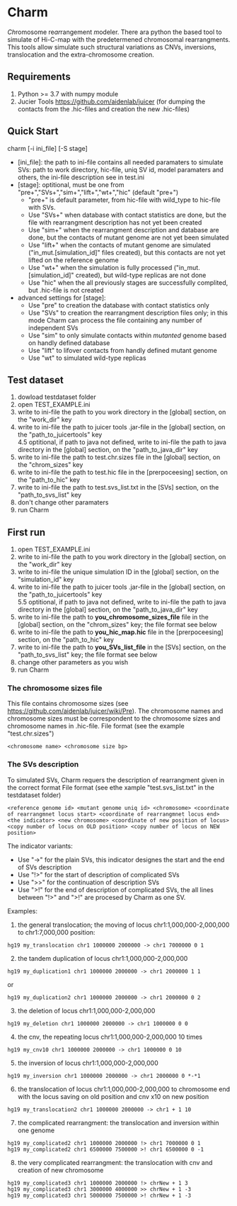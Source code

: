 # Charm
*Ch*romosome re*ar*rangement *m*odeler.
There ara python the based tool to simulate of Hi-C-map with the predetermened chromosomal rearrangments. This tools allow simulate such structural variations as CNVs, inversions, translocation and the extra-chromosome creation.

## Requirements
1) Python >= 3.7 with numpy module
2) Jucier Tools https://github.com/aidenlab/juicer (for dumping the contacts from the .hic-files and creation the new .hic-files)

## Quick Start

charm [-i ini_file] [-S stage] 
* [ini_file]: the path to ini-file contains all needed paramaters to simulate SVs: path to work directory, hic-file, uniq SV id, model paramaters and others, the ini-file description see in test.ini
* [stage]: optitional, must be one from "pre+","SVs+","sim+","lift+","wt+","hic" (default "pre+")
  - "pre+" is default parameter, from hic-file with wild_type to hic-file with SVs.
  - Use "SVs+" when database with contact statistics are done, but the file with rearrangment description has not yet been created 
  - Use "sim+" when the rearrangment description and database are done, but the contacts of mutant genome are not yet been simulated
  - Use "lift+" when the contacts of mutant genome are simulated ("in_mut.[simulation_id]" files created), but this contacts are not yet lifted on the reference genome
  - Use "wt+" when the simulation is fully processed ("in_mut.[simulation_id]" created), but wild-type replicas are not done
  - Use "hic" when the all previously stages are successfully complited, but .hic-file is not created
* advanced settings for [stage]:
  - Use "pre" to creation the database with contact statistics only
  - Use "SVs" to creation the rearrangment description files only; in this mode Charm can process the file containing any number of independent SVs 
  - Use "sim" to only simulate contacts within *mutanted* genome based on handly defined database
  - Use "lift" to lifover contacts from handly defined mutant genome
  - Use "wt" to simulated wild-type replicas

## Test dataset
1) dowload testdataset folder
2) open TEST_EXAMPLE.ini
3) write to ini-file the path to you work directory in the [global] section, on the "work_dir" key
4) write to ini-file the path to juicer tools .jar-file in the [global] section, on the "path_to_juicertools" key  
4.5 optitional, if path to java not defined, write to ini-file the path to java directory in the [global] section, on the "path_to_java_dir" key 
5) write to ini-file the path to test.chr.sizes file in the [global] section, on the "chrom_sizes" key 
6) write to ini-file the path to test.hic file in the [prerpoceesing] section, on the "path_to_hic" key
7) write to ini-file the path to test.svs_list.txt in the [SVs] section, on the "path_to_svs_list" key
8) don't change other paramaters
9) run Charm

## First run
1) open TEST_EXAMPLE.ini 
2) write to ini-file the path to you work directory in the [global] section, on the "work_dir" key
3) write to ini-file the unique simulation ID in the [global] section, on the "simulation_id" key
4) write to ini-file the path to juicer tools .jar-file in the [global] section, on the "path_to_juicertools" key  
5.5 optitional, if path to java not defined, write to ini-file the path to java directory in the [global] section, on the "path_to_java_dir" key 
6) write to ini-file the path to **you_chromosome_sizes_file** file in the [global] section, on the "chrom_sizes" key; the file format see below 
7) write to ini-file the path to **you_hic_map.hic** file in the [prerpoceesing] section, on the "path_to_hic" key
8) write to ini-file the path to **you_SVs_list_file** in the [SVs] section, on the "path_to_svs_list" key; the file format see below
9) change other parameters as you wish
11) run Charm

### The chromosome sizes file
This file contains chromosome sizes (see https://github.com/aidenlab/juicer/wiki/Pre). The chromosome names and chromosome sizes must be correspondent to the chromosome sizes and chromosome names in .hic-file. 
File format (see the example "test.chr.sizes")
```
<chromosome name> <chromosome size bp>
```

### The SVs description 
To simulated SVs, Charm requers the description of rearrangment given in the correct format
File format (see ethe xample "test.svs_list.txt" in the testdataset folder)
```
<reference genome id> <mutant genome uniq id> <chromosome> <coordinate of rearrangmnet locus start> <coordinate of rearrangmnet locus end> <the indicator> <new chromosome> <coordinate of new position of locus> <copy number of locus on OLD position> <copy number of locus on NEW position>
```
The indicator variants:
  - Use "->" for the plain SVs, this indicator designes the start and the end of SVs description
  - Use "!>" for the start of description of complicated SVs
  - Use ">>" for the continuation of description SVs
  - Use ">!" for the end of description of complicated SVs, the all lines between "!>" and ">!" are procesed by Charm as one SV.
 
Examples:
  1) the general translocation; the moving of locus chr1:1,000,000-2,000,000 to chr1:7,000,000 position: 
  ```
  hg19 my_translocation chr1 1000000 2000000 -> chr1 7000000 0 1
  ```
  2) the tandem duplication of locus chr1:1,000,000-2,000,000
  ```
  hg19 my_duplication1 chr1 1000000 2000000 -> chr1 2000000 1 1
  ```
  or
  ```
  hg19 my_duplication2 chr1 1000000 2000000 -> chr1 2000000 0 2
  ```
  3) the deletion of locus chr1:1,000,000-2,000,000 
  ```
  hg19 my_deletion chr1 1000000 2000000 -> chr1 1000000 0 0
  ```
  4) the cnv, the repeating locus chr1:1,000,000-2,000,000  10 times
  ```
  hg19 my_cnv10 chr1 1000000 2000000 -> chr1 1000000 0 10
  ```
  5) the inversion of locus chr1:1,000,000-2,000,000 
  ```
  hg19 my_inversion chr1 1000000 2000000 -> chr1 2000000 0 *-*1
  ```
  6) the translocation of locus chr1:1,000,000-2,000,000 to chromosome end with the locus saving on old position and cnv x10 on new position
  ```
  hg19 my_translocation2 chr1 1000000 2000000 -> chr1 + 1 10
  ```
  7) the complicated rearrangment: the translocation and inversion within one genome
  ```
  hg19 my_complicated2 chr1 1000000 2000000 !> chr1 7000000 0 1
  hg19 my_complicated2 chr1 6500000 7500000 >! chr1 6500000 0 -1
  ```
  8) the very complicated rearrangment: the translocation with cnv and creation of new chromosome
  ```
  hg19 my_complicated3 chr1 1000000 2000000 !> chrNew + 1 3
  hg19 my_complicated3 chr1 3000000 4000000 >> chrNew + 1 -3
  hg19 my_complicated3 chr1 5000000 7500000 >! chrNew + 1 -3
  ```
 
